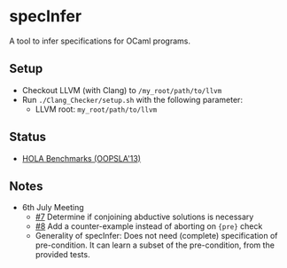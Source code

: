 # specInfer
A tool to infer specifications for OCaml programs.

## Setup
  - Checkout LLVM (with Clang) to `/my_root/path/to/llvm`
  - Run `./Clang_Checker/setup.sh` with the following parameter:
    - LLVM root: `my_root/path/to/llvm`

## Status
  - [HOLA Benchmarks (OOPSLA'13)](bm_oopsla/)

## Notes
  - 6th July Meeting
    - [#7](../../issues/7) Determine if conjoining abductive solutions is necessary
    - [#8](../../issues/8) Add a counter-example instead of aborting on `{pre}` check
    - Generality of specInfer: Does not need (complete) specification of pre-condition. It can learn
      a subset of the pre-condition, from the provided tests.
